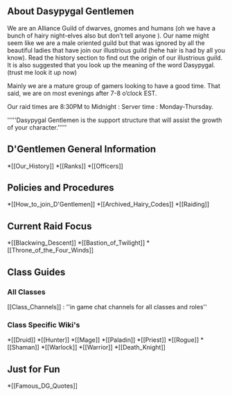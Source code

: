 ##  About Dasypygal Gentlemen 

We are an Alliance Guild of dwarves, gnomes and humans (oh we have a bunch of hairy night-elves also but don’t tell anyone  ). Our name might seem like we are a male oriented guild but that was ignored by all the beautiful ladies that have join our illustrious guild (hehe hair is had by all you know). Read the history section to find out the origin of our illustrious guild. It is also suggested that you look up the meaning of the word Dasypygal. (trust me look it up now)

Mainly we are a mature group of gamers looking to have a good time. That said, we are on most evenings after 7-8 o’clock EST. 

Our raid times are 8:30PM to Midnight : Server time : Monday-Thursday. 

'''''Dasypygal Gentlemen is the support structure that will assist the growth of your character.'''''

## D'Gentlemen General Information

  *[[Our_History]]
  *[[Ranks]]
  *[[Officers]]

## Policies and Procedures

  *[[How_to_join_D'Gentlemen]]
  *[[Archived_Hairy_Codes]]
  *[[Raiding]]

## Current Raid Focus

  *[[Blackwing_Descent]]
  *[[Bastion_of_Twilight]]
  *[[Throne_of_the_Four_Winds]]

##  Class Guides 

### All Classes

[[Class_Channels]] : ''in game chat channels for all classes and roles''


### Class Specific Wiki's

  *[[Druid]]
  *[[Hunter]]
  *[[Mage]]
  *[[Paladin]]
  *[[Priest]]
  *[[Rogue]]
  *[[Shaman]]
  *[[Warlock]]
  *[[Warrior]]
  *[[Death_Knight]]

## Just for Fun

  *[[Famous_DG_Quotes]]
